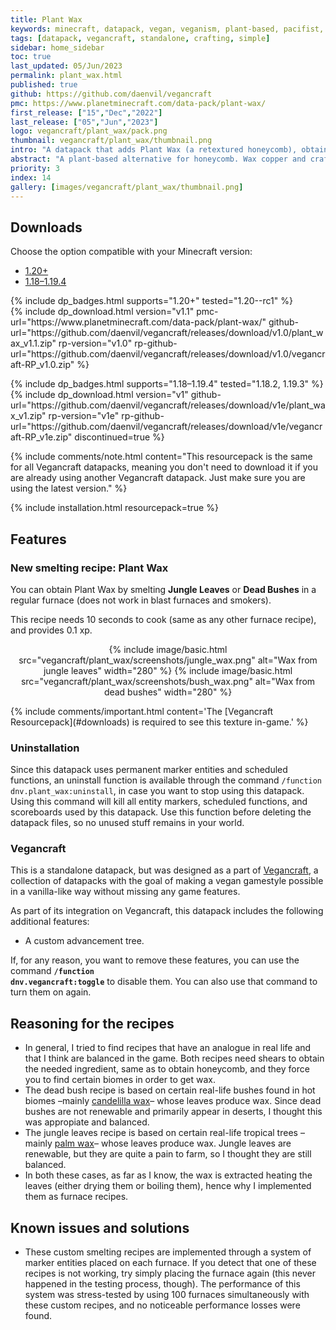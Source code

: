 ```yaml
---
title: Plant Wax
keywords: minecraft, datapack, vegan, veganism, plant-based, pacifist, bees, honeycomb, wax, candles
tags: [datapack, vegancraft, standalone, crafting, simple]
sidebar: home_sidebar
toc: true
last_updated: 05/Jun/2023
permalink: plant_wax.html
published: true
github: https://github.com/daenvil/vegancraft
pmc: https://www.planetminecraft.com/data-pack/plant-wax/
first_release: ["15","Dec","2022"]
last_release: ["05","Jun","2023"]
logo: vegancraft/plant_wax/pack.png
thumbnail: vegancraft/plant_wax/thumbnail.png
intro: "A datapack that adds Plant Wax (a retextured honeycomb), obtainable by smelting dead bushes or jungle leaves."
abstract: "A plant-based alternative for honeycomb. Wax copper and craft candles without using bees!"
priority: 3
index: 14
gallery: [images/vegancraft/plant_wax/thumbnail.png]
---
```


## Downloads
Choose the option compatible with your Minecraft version:

<ul id="profileTabs" class="nav nav-tabs">
    <li class="active"><a href="#current" data-toggle="tab">1.20+</a></li>
    <li><a href="#legacy" data-toggle="tab">1.18–1.19.4</a></li>
</ul>

<div class="tab-content">
    <div role="tabpanel" class="tab-pane active" id="current">
        <p>
            {% include dp_badges.html supports="1.20+" tested="1.20--rc1" %}
            <br/>
            {% include dp_download.html version="v1.1" pmc-url="https://www.planetminecraft.com/data-pack/plant-wax/" github-url="https://github.com/daenvil/vegancraft/releases/download/v1.0/plant_wax_v1.1.zip" rp-version="v1.0" rp-github-url="https://github.com/daenvil/vegancraft/releases/download/v1.0/vegancraft-RP_v1.0.zip" %}
        </p>
    </div>
    <div role="tabpanel" class="tab-pane" id="legacy">
        <p>
            {% include dp_badges.html supports="1.18–1.19.4" tested="1.18.2, 1.19.3" %}
            <br/>
            {% include dp_download.html version="v1" github-url="https://github.com/daenvil/vegancraft/releases/download/v1e/plant_wax_v1.zip" rp-version="v1e" rp-github-url="https://github.com/daenvil/vegancraft/releases/download/v1e/vegancraft-RP_v1e.zip" discontinued=true %}
        </p>
    </div>
</div>

{% include comments/note.html content="This resourcepack is the same for all Vegancraft datapacks, meaning you don't need to download it if you are already using another Vegancraft datapack. Just make sure you are using the latest version." %}

{% include installation.html resourcepack=true %}

## Features

### New smelting recipe: Plant Wax

You can obtain Plant Wax by smelting **Jungle Leaves** or **Dead Bushes** in a regular furnace (does not work in blast furnaces and smokers).

This recipe needs 10 seconds to cook (same as any other furnace recipe), and provides 0.1 xp.

<p align=center>
{% include image/basic.html src="vegancraft/plant_wax/screenshots/jungle_wax.png" alt="Wax from jungle leaves" width="280" %}
{% include image/basic.html src="vegancraft/plant_wax/screenshots/bush_wax.png" alt="Wax from dead bushes" width="280" %}
</p>
{% include comments/important.html content='The [Vegancraft Resourcepack](#downloads) is required to see this texture in-game.' %}

### Uninstallation

Since this datapack uses permanent marker entities and scheduled functions, an uninstall function is available through the command `/function dnv.plant_wax:uninstall`, in case you want to stop using this datapack. Using this command will kill all entity markers, scheduled functions, and scoreboards used by this datapack. Use this function before deleting the datapack files, so no unused stuff remains in your world.

### Vegancraft

This is a standalone datapack, but was designed as a part of [Vegancraft](vegancraft.html), a collection of datapacks with the goal of making a vegan gamestyle possible in a vanilla-like way without missing any game features.

As part of its integration on Vegancraft, this datapack includes the following additional features:

- A custom advancement tree.

If, for any reason, you want to remove these features, you can use the command **<code>/function dnv.vegancraft:toggle</code>** to disable them. You can also use that command to turn them on again.

## Reasoning for the recipes

- In general, I tried to find recipes that have an analogue in real life and that I think are balanced in the game. Both recipes need shears to obtain the needed ingredient, same as to obtain honeycomb, and they force you to find certain biomes in order to get wax.
- The dead bush recipe is based on certain real-life bushes found in hot biomes –mainly [candelilla wax](https://en.wikipedia.org/wiki/Candelilla_wax)– whose leaves produce wax. Since dead bushes are not renewable and primarily appear in deserts, I thought this was appropiate and balanced.
- The jungle leaves recipe is based on certain real-life tropical trees –mainly [palm wax](https://en.wikipedia.org/wiki/Carnauba_wax)– whose leaves produce wax. Jungle leaves are renewable, but they are quite a pain to farm, so I thought they are still balanced.
- In both these cases, as far as I know, the wax is extracted heating the leaves (either drying them or boiling them), hence why I implemented them as furnace recipes.

## Known issues and solutions
- These custom smelting recipes are implemented through a system of marker entities placed on each furnace. If you detect that one of these recipes is not working, try simply placing the furnace again (this never happened in the testing process, though). The performance of this system was stress-tested by using 100 furnaces simultaneously with these custom recipes, and no noticeable performance losses were found.
